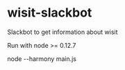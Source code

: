 # wisit-slackbot
Slackbot to get information about wisit

Run with node >= 0.12.7

node --harmony main.js